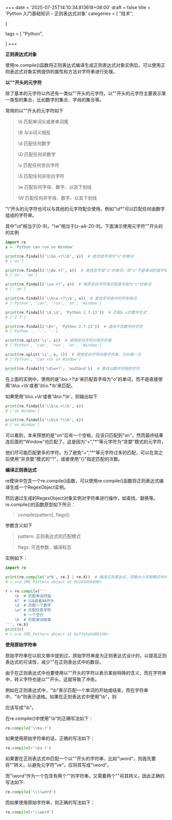 +++
date = '2025-07-25T14:10:34.813618+08:00'
draft = false
title = 'Python 入门基础知识 - 正则表达式对象'
categories = [
    "技术",

]

tags = [
    "Python",

]
+++

**正则表达式对象**

使用re.compile()函数将正则表达式编译生成正则表达式对象实例后，可以使用正则表达式对象实例提供的属性和方法对字符串进行处理。

**以"\"开头的元字符**

除了基本的元字符以外还有一类似"\"开头的元字符。以"\"开头的元字符主要表示某一类型的集合，比如数字的集合、字母的集合等。

常用的以"\"开头的元字符如下

> \b 匹配单词头或者单词尾
>
> \B 与\b词义相反
>
> \d 匹配任何数字
>
> \D 匹配任何非数字
>
> \s 匹配任何空白字符
>
> \S 匹配任何非空白字符
>
> \w 匹配任何字母、数字、以及下划线
>
> \W 匹配任何非字母、数字、以及下划线

”\“开头的元字符也可以与其他的元字符配合使用。例如"\d\*"可以匹配任何由数字组成的字符串。

其中"\d"相当于[0-9]，"\w"相当于[z-aA-Z0-9]。下面演示使用元字符"\"开头的的实例

```py
import re
s = 'Python can run on Window'

print(re.findall('\\bo.+?\\b', s))  # 查找首字母为"o"的单词
# ['on']

print(re.findall('\\Bo.+?', s))  # 查找含字母"o"的单词，但"o"不是单词的首字母
# ['on', 'ow']

print(re.findall('\so.+?', s))  # 使用空白字符来匹配首字母为"o"的单词
# [' on']

print(re.findall('\\b\w.+?\\b', s))  # 查找字符串中的所有单词
# ['Python', 'can', 'run', 'on', 'Window']

print(re.findall('\d.\d', 'Python 2.7.13'))  # 匹配x.x的数字形式
# ['2.7']

print(re.findall('\D+', 'Python 2.7.13'))  # 查找不含数字的字符
# ['Python ', '.', '.']

print(re.split('\s', s))  # 使用空白字符分隔字符串
# ['Python', 'can', 'run', 'on', 'Window']

print(re.split('\s', s, 1))  # 使用空白字符份跟字符串，只分隔一次
# ['Python', 'can run on Window']

print(re.findall('\d\w+?', 'asd3asd'))  # 查找以数字开始的字符
```

在上面的实例中，使用的是'\\bo.+?\\b'来匹配首字母为"o"的单词，而不是直接使用'\\b\o.+\\b'或者'\\b\o.\*\\b'来匹配。

如果使用'\\b\o.+\\b'或者'\\b\o.\*\\b'，则输出如下

```py
print(re.findall('\\b\o.+\\b', s))
# ['on Window']

print(re.findall('\\b\o.*\\b', s))
# ['on Window']
```

可以看到，本来预想的是"on"后有一个空格，应该只匹配到"on"，然而最终结果连后面的"Window"也匹配了。这是因为"+","\*"等元字符为"贪婪"模式的元字符，

他们尽可能匹配更多的字符。为了避免"+","\*"等元字符过多的匹配，可以在其之后使用"非贪婪"模式的"?"，或者使用"{}"指定匹配的次数。

**编译正则表达式**

re模块中包含一个re.compile()函数，可以使用re.compile()函数将正则表达式编译生成一个RegexObject实例。

然后通过生成的RegexObject对象实例对字符串进行操作，如查找、替换等。re.compile()的函数原型如下所示：

> compile(pattern[, flags])

参数含义如下

> pattern: 正则表达式的匹配模式
>
> flags: 可选参数，编译标志

实例如下：

```py
import re

print(re.compile('a*b', re.I | re.X))  # 编译正则表达式，忽略大小写和模式中的空格
# <_sre.SRE_Pattern object at 0x10185bdd8>

r = re.compile('''
    \b  # 匹配单词开始
    A?  # 以A或者AA开头
    \d  # 匹配一个数字
    \w* # 匹配任意字符
        # 一个空行
    \b  # 匹配单词结束
''', re.X)
print(r)
# <_sre.SRE_Pattern object at 0x7fe5a5d00330>
```

**使用原始字符串**

原始字符串在以前文章中提到过，原始字符串是为正则表达式设计的，以提高正则表达式的可读性，减少"\"在正则表达式中的数目。

由于在正则表达式中也要使用以"\"开头的字符以表示某些特殊的含义，而在字符串中，转义字符也是以"\"开头，这就导致了冲突。

例如在正则表达式中，"\b"表示匹配一个单词的开始或结束，而在字符串中，"\b"则表示退格。如果在正则表达式中使用"\b"，则

应该写成"\\b"。

在re.compile()中使用"\b"的正确写法如下：

```py
re.compile('\\ba.?')
```

如果使用原始字符串的话，正确的写法如下：

```py
re.compile(r'\ba.?') 
```

如果要在正则表达式中匹配一个以"\"开头的字符串，比如"\word"，则首先要将"\"转义，以避免元字符"\w"，应将其写成"\\word"。

而"\\word"作为一个包含有两个"\"的字符串，又需要两个"\"将其转义，因此正确的写法如下:

```py
re.compile('\\\\word') 
```

而如果使用原始字符串，则正确的写法如下：

```py
re.compile(r'\\word')
```
